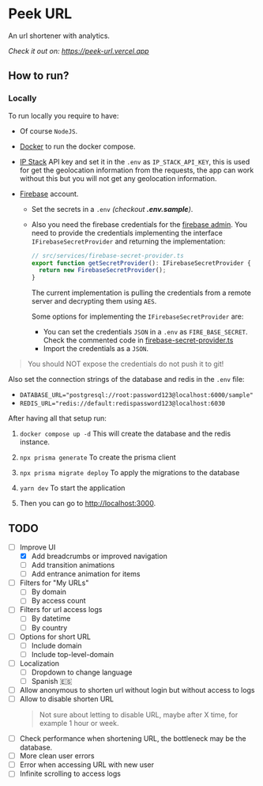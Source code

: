 # Peek URL

An url shortener with analytics.

_Check it out on: <https://peek-url.vercel.app>_

## How to run?

### Locally

To run locally you require to have:

- Of course `NodeJS`.
- [Docker](https://www.docker.com/) to run the docker compose.
- [IP Stack](https://ipstack.com/) API key and set it in the `.env` as `IP_STACK_API_KEY`,
  this is used for get the geolocation information from the requests, the app can work without this but you will not get any geolocation information.
- [Firebase](https://firebase.google.com/) account.

  - Set the secrets in a `.env` _(checkout **.env.sample**)_.
  - Also you need the firebase credentials for the [firebase admin](https://firebase.google.com/docs/admin/setup). You need to provide the credentials implementing the interface `IFirebaseSecretProvider` and returning the implementation:

    ```ts
    // src/services/firebase-secret-provider.ts
    export function getSecretProvider(): IFirebaseSecretProvider {
      return new FirebaseSecretProvider();
    }
    ```

    The current implementation is pulling the credentials from a remote server and decrypting them using `AES`.

    Some options for implementing the `IFirebaseSecretProvider` are:

    - You can set the credentials `JSON` in a `.env` as `FIRE_BASE_SECRET`. Check the commented code in [firebase-secret-provider.ts](https://github.com/Neo-Ciber94/PeekURL/blob/main/src/services/firebase-secret-provider.ts)
    - Import the credentials as a `JSON`.

> You should NOT expose the credentials do not push it to git!

Also set the connection strings of the database and redis in the `.env` file:

- `DATABASE_URL="postgresql://root:password123@localhost:6000/sample"`
- `REDIS_URL="redis://default:redispassword123@localhost:6030`

After having all that setup run:

1. `docker compose up -d`
   This will create the database and the redis instance.

2. `npx prisma generate`
   To create the prisma client

3. `npx prisma migrate deploy`
   To apply the migrations to the database

4. `yarn dev`
   To start the application

5. Then you can go to [http://localhost:3000](http://localhost:3000).

## TODO

- [ ] Improve UI
  - [x] Add breadcrumbs or improved navigation
  - [ ] Add transition animations
  - [ ] Add entrance animation for items
- [ ] Filters for "My URLs"
  - [ ] By domain
  - [ ] By access count
- [ ] Filters for url access logs
  - [ ] By datetime
  - [ ] By country
- [ ] Options for short URL
  - [ ] Include domain
  - [ ] Include top-level-domain
- [ ] Localization
  - [ ] Dropdown to change language
  - [ ] Spanish 🇪🇸
- [ ] Allow anonymous to shorten url without login but without access to logs
- [ ] Allow to disable shorten URL
  > Not sure about letting to disable URL, maybe after X time, for example 1 hour or week.
- [ ] Check performance when shortening URL, the bottleneck may be the database.
- [ ] More clean user errors
- [ ] Error when accessing URL with new user
- [ ] Infinite scrolling to access logs
